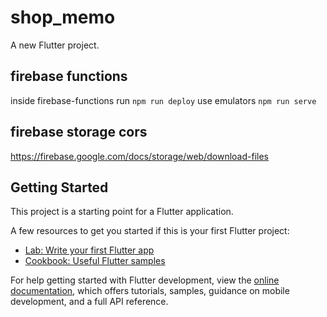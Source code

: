# shop_memo

A new Flutter project.

## firebase functions

inside firebase-functions run `npm run deploy`
use emulators `npm run serve`

## firebase storage cors
https://firebase.google.com/docs/storage/web/download-files


## Getting Started

This project is a starting point for a Flutter application.

A few resources to get you started if this is your first Flutter project:

- [Lab: Write your first Flutter app](https://docs.flutter.dev/get-started/codelab)
- [Cookbook: Useful Flutter samples](https://docs.flutter.dev/cookbook)

For help getting started with Flutter development, view the
[online documentation](https://docs.flutter.dev/), which offers tutorials,
samples, guidance on mobile development, and a full API reference.
